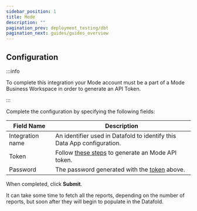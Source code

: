 ```yaml
---
sidebar_position: 1
title: Mode
description: ""
pagination_prev: deployment_testing/dbt
pagination_next: guides/guides_overview
---
```

## Configuration

:::info

To complete this integration your Mode account must be a part of a Mode Business Workspace in order to generate an API Token.

:::

Complete the configuration by specifying the following fields:

| Field Name | Description |
| ----------- | ----------- |
| Integration name | An identifier used in Datafold to identify this Data App configuration. |
| Token | Follow [these steps](https://mode.com/developer/api-reference/authentication/) to generate an Mode API token. |
| Password | The password generated with the [token](https://mode.com/developer/api-reference/authentication/) above. |

When completed, click **Submit**.

It can take some time to fetch all the reports, depending on the number of reports, but soon after they will begin to populate in the Datafold.